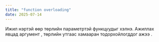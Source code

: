 ```yaml
---
title: "function overloading"
date: 2025-07-14
---
```


Ижил нэртэй өөр төрлийн параметртэй функцуудыг хэлнэ. Ажиллах явцад аргумент , төрлийн утгаас хамааран тодорхойлогддог ажээ .
